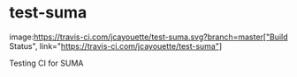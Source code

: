 # test-suma

image:https://travis-ci.com/jcayouette/test-suma.svg?branch=master["Build Status", link="https://travis-ci.com/jcayouette/test-suma"]

Testing CI for SUMA


